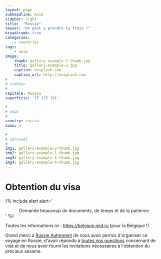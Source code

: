 ```yaml
---
layout: page
subheadline: Asie
sidebar: right
title:  "Russie"
teaser: "On peut y prendre le train !"
breadcrumb: true
categories:
    - countries
tags:
    - asie
image:
    thumb: gallery-example-2-thumb.jpg
    title: gallery-example-2.jpg
    caption: Unsplash.com
    caption_url: http://unsplash.com
#
# sidebar
#
capitale: Moscou
superficie: '17 125 191'

#
# maps
#
country: russia
zoom: 3

# 
# carousel
#
img1: gallery-example-2-thumb.jpg
img2: gallery-example-1-thumb.jpg
img3: gallery-example-3-thumb.jpg
img4: gallery-example-4-thumb.jpg
---
```


# Obtention du visa
{% include alert alert='<center>Demande beaucoup de documents, de temps et de la patience</center>' %}
<p>Toutes les informations ici : <a href='https://belgium.mid.ru/fr_FR/formalites-d-obtention-d-un-visa-touristique'>https://belgium.mid.ru</a> (pour la Belgique !)</p>
<p>Grand merci à <a href='http://www.russieautrement.com/'>Russie Autrement</a> de nous avoir permis d'organiser ce voyage en Russie, d'avoir répondu à <a href='http://www.russieautrement.com/visa-et-invitations/questions-sur-le-visa/'>toutes nos questions</a> concernant de visa et de nous avoir fourni les invitations nécessaires à l'obtention du précieux sésame.</p>
